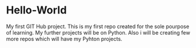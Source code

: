 # Hello-World
My first GIT Hub project.
This is my first repo created for the sole pourpose of learning.
My further projects will be on Python.
Also i will be creating few more repos which will have my Pyhton projects.
